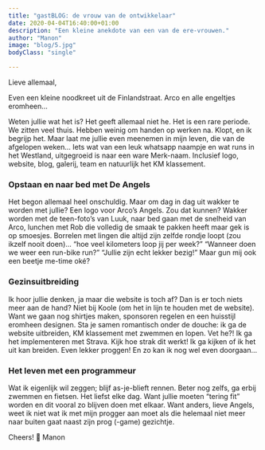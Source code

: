 ```yaml
---
title: "gastBLOG: de vrouw van de ontwikkelaar"
date: 2020-04-04T16:40:00+01:00
description: "Een kleine anekdote van een van de ere-vrouwen."
author: "Manon"
image: "blog/5.jpg"
bodyClass: "single"

---
```


Lieve allemaal,

Even een kleine noodkreet uit de Finlandstraat. 
Arco en alle engeltjes eromheen... 

Weten jullie wat het is? Het geeft allemaal niet he. Het is een rare periode. We zitten veel thuis. Hebben weinig om handen op werken na. Klopt, en ik begrijp het. Maar laat me jullie even meenemen in mijn leven, die van de afgelopen weken... Iets wat van een leuk whatsapp naampje en wat runs in het Westland, uitgegroeid is naar een ware Merk-naam. Inclusief logo, website, blog, galerij, team en natuurlijk het KM klassement. 

### Opstaan en naar bed met De Angels 
Het begon allemaal heel onschuldig. Maar om dag in dag uit wakker te worden met jullie? Een logo voor Arco’s Angels. Zou dat kunnen? Wakker worden met de teen-foto’s van Luuk, naar bed gaan met de snelheid van Arco, lunchen met Rob die volledig de smaak te pakken heeft maar gek is op smoesjes. Borrelen met lingen die altijd zijn zelfde rondje loopt (zou ikzelf nooit doen)... “hoe veel kilometers loop jij per week?” “Wanneer doen we weer een run-bike run?” “Jullie zijn echt lekker bezig!” Maar gun mij ook een beetje me-time oké?

### Gezinsuitbreiding 
Ik hoor jullie denken, ja maar die website is toch af? Dan is er toch niets meer aan de hand? Niet bij Koole (om het in lijn te houden met de website). Want we gaan nog shirtjes maken, sponsoren regelen en een huisstijl eromheen designen. Sta je samen romantisch onder de douche: ik ga de website uitbreiden, KM klassement met zwemmen en lopen. Vet he?! Ik ga het implementeren met Strava. Kijk hoe strak dit werkt! Ik ga kijken of ik het uit kan breiden. Even lekker proggen! En zo kan ik nog wel even doorgaan... 

### Het leven met een programmeur
Wat ik eigenlijk wil zeggen; blijf as-je-blieft rennen. Beter nog zelfs, ga erbij zwemmen en fietsen. Het liefst elke dag. Want jullie moeten “tering fit” worden en dit vooral zo blijven doen met elkaar. Want anders, lieve Angels, weet ik niet wat ik met mijn progger aan moet als die helemaal niet meer naar buiten gaat naast zijn prog (-game) gezichtje.

Cheers! 💚
Manon